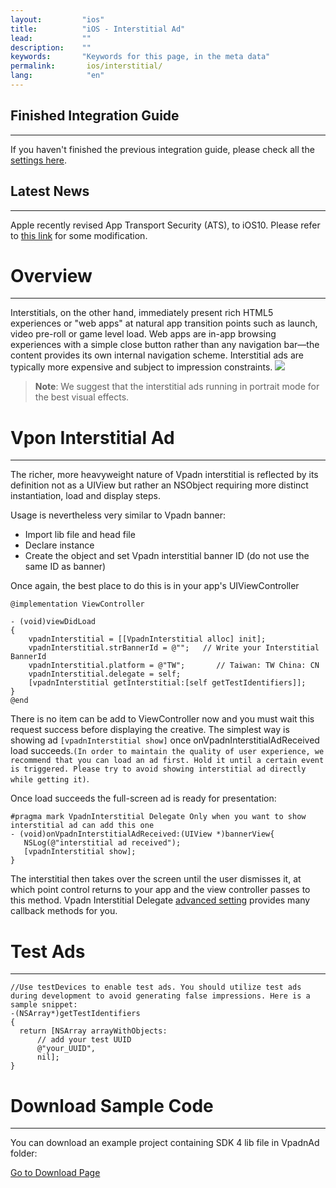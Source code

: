 ```yaml
---
layout:         "ios"
title:          "iOS - Interstitial Ad"
lead:           ""
description:    ""
keywords:       "Keywords for this page, in the meta data"
permalink:       ios/interstitial/
lang:            "en"
---
```


## Finished Integration Guide
---
If you haven't finished the previous integration guide, please check all the [settings here](../integration-guide/).

## Latest News
---
Apple recently revised App Transport Security (ATS), to iOS10. Please refer to [this link] for some modification.

# Overview
---
Interstitials, on the other hand, immediately present rich HTML5 experiences or "web apps" at natural app transition points such as launch, video pre-roll or game level load. Web apps are in-app browsing experiences with a simple close button rather than any navigation bar—the content provides its own internal navigation scheme. Interstitial ads are typically more expensive and subject to impression constraints.
![]({{site.imgurl}}/Interstitial.png)

> **Note**:
> We suggest that the interstitial ads running in portrait mode for the best visual effects.


# Vpon Interstitial Ad
---
The richer, more heavyweight nature of Vpadn interstitial is reflected by its definition not as a UIView but rather an NSObject requiring more distinct instantiation, load and display steps.

Usage is nevertheless very similar to Vpadn banner:

* Import lib file and head file
* Declare instance
* Create the object and set Vpadn interstitial banner ID (do not use the same ID as banner)


Once again, the best place to do this is in your app's UIViewController

```objc
@implementation ViewController

- (void)viewDidLoad
{
    vpadnInterstitial = [[VpadnInterstitial alloc] init];
    vpadnInterstitial.strBannerId = @"";   // Write your Interstitial BannerId
    vpadnInterstitial.platform = @"TW";       // Taiwan: TW China: CN
    vpadnInterstitial.delegate = self;
    [vpadnInterstitial getInterstitial:[self getTestIdentifiers]];
}
@end
```

There is no item can be add to ViewController now and you must wait this request success before displaying the creative. The simplest way is showing ad `[vpadnInterstitial show]` once onVpadnInterstitialAdReceived load succeeds.`(In order to maintain the quality of user experience, we recommend that you can load an ad first. Hold it until a certain event is triggered. Please try to avoid showing interstitial ad directly while getting it)`.

Once load succeeds the full-screen ad is ready for presentation:

```objc
#pragma mark VpadnInterstitial Delegate Only when you want to show interstitial ad can add this one
- (void)onVpadnInterstitialAdReceived:(UIView *)bannerView{
   NSLog(@"interstitial ad received");
   [vpadnInterstitial show];
}
```

The interstitial then takes over the screen until the user dismisses it, at which point control returns to your app and the view controller passes to this method.
Vpadn Interstitial Delegate [advanced setting] provides many callback methods for you.


# Test Ads
---

```objc
//Use testDevices to enable test ads. You should utilize test ads during development to avoid generating false impressions. Here is a sample snippet:
-(NSArray*)getTestIdentifiers
{
  return [NSArray arrayWithObjects:
      // add your test UUID
      @"your_UUID",
      nil];
}
```

# Download Sample Code
---
You can download an example project containing SDK 4 lib file in VpadnAd folder:

[Go to Download Page]




[Go to Download Page]:{{site.baseurl}}/ios/download
[advanced setting]: ../advanced/
[this link]: ../latest-news/ios9ats/
